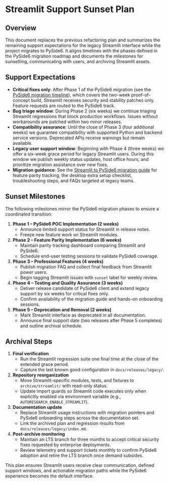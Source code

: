 # Streamlit Support Sunset Plan

## Overview

This document replaces the previous refactoring plan and summarizes the
remaining support expectations for the legacy Streamlit interface while the
project migrates to PySide6. It aligns timelines with the phases defined in the
PySide6 migration roadmap and documents the milestones for sunsetting,
communicating with users, and archiving Streamlit assets.

## Support Expectations

- **Critical fixes only**: After Phase 1 of the PySide6 migration (see the
  [PySide6 migration timeline][pyside6-timeline]), which covers the two-week
  proof-of-concept build, Streamlit receives security and stability patches
  only. Feature requests are
  routed to the PySide6 track.
- **Bug triage window**: During Phase 2 (six weeks) we continue triaging
  Streamlit regressions that block production workflows. Issues without
  workarounds are patched within two minor releases.
- **Compatibility assurance**: Until the close of Phase 3 (four additional
  weeks) we guarantee compatibility with supported Python and backend service
  versions. Deprecated APIs receive warnings but remain available.
- **Legacy user support window**: Beginning with Phase 4 (three weeks) we offer
  a six-week grace period for legacy Streamlit users. During this window we
  publish weekly status updates, host office hours, and prioritize migration
  assistance over new fixes.
- **Migration guidance**: See the
  [Streamlit to PySide6 migration guide](../guides/streamlit-to-pyside6.md) for
  feature parity tracking, the desktop extra setup checklist, troubleshooting
  steps, and FAQs targeted at legacy teams.

## Sunset Milestones

The following milestones mirror the PySide6 migration phases to ensure a
coordinated transition:

1. **Phase 1 – PySide6 POC Implementation (2 weeks)**
   - Announce limited support status for Streamlit in release notes.
   - Freeze new feature work on Streamlit modules.
2. **Phase 2 – Feature Parity Implementation (6 weeks)**
   - Maintain parity tracking dashboard comparing Streamlit and PySide6.
   - Schedule end-user testing sessions to validate PySide6 coverage.
3. **Phase 3 – Professional Features (4 weeks)**
   - Publish migration FAQ and collect final feedback from Streamlit power
     users.
   - Begin tagging Streamlit issues with `sunset` label for weekly review.
4. **Phase 4 – Testing and Quality Assurance (3 weeks)**
   - Deliver release candidate of PySide6 client and extend legacy support by
     six weeks for critical fixes only.
   - Confirm availability of the migration guide and hands-on onboarding
     sessions.
5. **Phase 5 – Deprecation and Removal (2 weeks)**
   - Mark Streamlit interface as deprecated in all documentation.
   - Announce final support date (two releases after Phase 5 completes) and
     outline archival schedule.

## Archival Steps

1. **Final verification**
   - Run the Streamlit regression suite one final time at the close of the
     extended grace period.
   - Capture the last known good configuration in `docs/releases/legacy/`.
2. **Repository reorganization**
   - Move Streamlit-specific modules, tests, and fixtures to
     `archive/streamlit/` with read-only status.
   - Update import guards so Streamlit code executes only when explicitly
     enabled via environment variable (e.g., `AUTORESEARCH_ENABLE_STREAMLIT`).
3. **Documentation update**
   - Replace Streamlit usage instructions with migration pointers and PySide6
     onboarding steps across the documentation set.
   - Link the archived plan and regression results from
     `docs/releases/legacy/index.md`.
4. **Post-archive monitoring**
   - Maintain an LTS branch for three months to accept critical security fixes
     requested by enterprise deployments.
   - Review telemetry and support tickets monthly to confirm PySide6 adoption
     and retire the LTS branch once demand subsides.

This plan ensures Streamlit users receive clear communication, defined support
windows, and actionable migration paths while the PySide6 experience becomes
the default interface.

[pyside6-timeline]: ../pyside6_migration_plan.md#migration-timeline
